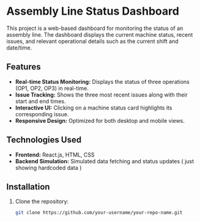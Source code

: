 # Assembly Line Status Dashboard

This project is a web-based dashboard for monitoring the status of an assembly line. The dashboard displays the current machine status, recent issues, and relevant operational details such as the current shift and date/time.

## Features

- **Real-time Status Monitoring:** Displays the status of three operations (OP1, OP2, OP3) in real-time.
- **Issue Tracking:** Shows the three most recent issues along with their start and end times.
- **Interactive UI:** Clicking on a machine status card highlights its corresponding issue.
- **Responsive Design:** Optimized for both desktop and mobile views.

## Technologies Used

- **Frontend:** React.js, HTML, CSS
- **Backend Simulation:** Simulated data fetching and status updates ( just showing hardcoded data )

## Installation

1. Clone the repository:

   ```bash
   git clone https://github.com/your-username/your-repo-name.git
